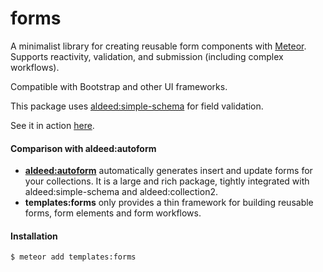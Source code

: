 # forms

A minimalist library for creating reusable form components with [Meteor](https://www.meteor.com/). Supports reactivity, validation, and submission (including complex workflows).

Compatible with Bootstrap and other UI frameworks.

This package uses [aldeed:simple-schema](https://github.com/aldeed/meteor-simple-schema) for field validation. 

See it in action [here](http://forms-example.meteor.com/).

#### Comparison with aldeed:autoform

- **[aldeed:autoform](https://github.com/aldeed/meteor-autoform)** automatically generates insert and update forms for your collections.
It is a large and rich package, tightly integrated with aldeed:simple-schema and aldeed:collection2.
- **templates:forms** only provides a thin framework for building reusable forms, form elements and form workflows.

#### Installation

```sh
$ meteor add templates:forms
```

<br />
